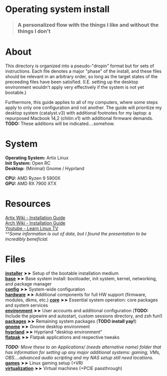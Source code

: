 # Operating system install
> ### A personalized flow with the things I like and without the things I don't

# About
This directory is organized into a pseudo-"dropin" format but for sets of instructions. Each file denotes a major "phase" of the install, and these files should be relevant in an arbitrary order, so long as the target states of the preceeding files have been satisfied. (I.E. setting up the desktop environment wouldn't apply very effectively if the system is not yet bootable.)  
  
Furthermore, this guide applies to all of my computers, where some steps apply to only one configuration and not another. The guide will prioritize my desktop system (catalyst.v3) with additional footnotes for my laptop: a repurposed Macbook 14,2 (chitin.v1) with additional firmware demands.  
**TODO:** These additions will be indicated....somehow.  

# System
**Operating System:** Artix Linux  
**Init System:** Open RC  
**Desktop:** (Minimal) Gnome / Hyprland  
  
**CPU:** AMD Ryzen 9 5900X  
**GPU:** AMD RX 7900 XTX  

# Resources
[Artix Wiki - Installation Guide](https://wiki.artixlinux.org/Main/Installation)  
[Arch Wiki - Installation Guide](https://wiki.archlinux.org/title/Installation_guide)  
[Youtube - Learn Linux TV](https://youtu.be/DPLnBPM4DhI?si=CKxJV9tQhyc6olat)  
_^^Some information is out of date, but I found the presentation to be incredibly beneficial._  

# Files
[**installer**](./00-installer.md) ➤➤ Setup of the bootable installation medium  
[**base**](./01-base.md) ➤➤ Base system install: bootloader, init system, kernel, networking, and package manager  
[**config**](./02-config.md) ➤➤ System-wide configuration  
[**hardware**](./03-hardware.md) ➤➤ Additional components for full HW support (firmware, modules, dkms, etc.)
[**core**](./04-core.md) ➤➤ Essential system operation: core packages and system services  
[**environment**](./05-environment.md) ➤➤ User accounts and additional configuration (**TODO:** Include the pipewire and autostart, custom sessions directory, and zsh fun!)  
[**packages**](./06-packages.md) ➤➤ Remaining system packages (**TODO install yay!**)  
[**gnome**](./07a-gnome.md) ➤➤ Gnome desktop environment  
[**hyprland**](./07b-hyprland.md) ➤➤ Hyprland "desktop environment"  
[**flatpak**](./08-flatpak.md) ➤➤ Flatpak applications and respective tweaks  

_**TODO:** Move these to an Applications/ (needs alternative name) folder that has information for setting up any major additional systems: gaming, VMs, OBS....advanced audio scripting and my NAS setup still need locations._  
[**games**](./09a-games.md) ➤➤ Linux gaming setup (+VR)  
[**virtualization**](./09b-virtualization.md) ➤➤ Virtual machines (+PCIE passthrough)  
